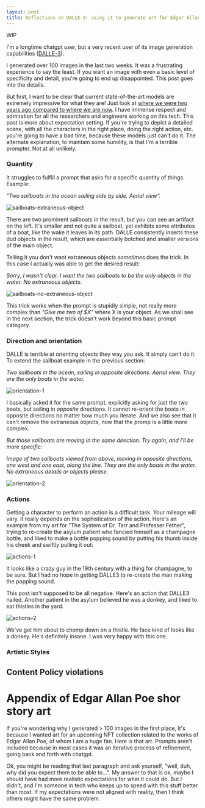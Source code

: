 ```yaml
---
layout: post
title: Reflections on DALLE-3: using it to generate art for Edgar Allan Poe's short stories
---
```


WIP

I'm a longtime chatgpt user, but a very recent user of its image generation capabilities ([DALLE-3](https://openai.com/index/dall-e-3-is-now-available-in-chatgpt-plus-and-enterprise/)).

I generated over 100 images in the last two weeks. It was a frustrating experience to say the least. If you want an image with even a basic level of specificity and detail, you're going to end up disappointed. This post goes into the details.

But first, I want to be clear that current state-of-the-art models are extremely impressive for what they are! Just look at [where we were two years ago compared to where we are now](https://medium.com/@junehao/comparing-ai-generated-images-two-years-apart-2022-vs-2024-6c3c4670b905). I have immense respect and admiration for all the researchers and engineers working on this tech. This post is more about expectation setting. If you're trying to depict a detailed scene, with all the characters in the right place, doing the right action, etc. you're going to have a bad time, because these models just can't do it. The alternate explanation, to maintain some humility, is that I'm a terrible prompter. Not at all unlikely.

### Quantity
It struggles to fulfill a prompt that asks for a specific quantity of things. Example:

_"Two sailboats in the ocean sailing side by side. Aerial view"._ 

![sailboats-extraneous-object]({{site.baseurl}}/images/dalle-reflections/quantity/1.jpg)

There are two prominent sailboats in the result, but you can see an artifact on the left. It's smaller and not quite a sailboat, yet exhibits some attributes of a boat, like the wake it leaves in its path. DALLE consistently inserts these dud objects in the result, which are essentially botched and smaller versions of the main object.

Telling it you don't want extraneous objects _sometimes_ does the trick. In this case I actually was able to get the desired result:

_Sorry, I wasn't clear. I want the two sailboats to be the only objects in the water. No extraneous objects._

![sailboats-no-extraneous-object]({{site.baseurl}}/images/dalle-reflections/quantity/2.jpg)

This trick works when the prompt is stupidly simple, not really more complex than _"Give me two of $X"_ where X is your object. As we shall see in the next section, the trick doesn't work beyond this basic prompt category.

### Direction and orientation
DALLE is terrible at orienting objects they way you ask. It simply can't do it. To extend the sailboat example in the previous section:

_Two sailboats in the ocean, sailing in opposite directions. Aerial view. They are the only boats in the water._

![orientation-1]({{site.baseurl}}/images/dalle-reflections/orientation/1.jpg)

I basically asked it for the same prompt, explicitly asking for just the two boats, but sailing in _opposite_ directions. It cannot re-orient the boats in opposite directions no matter how much you iterate. And we also see that it can't remove the extraneous objects, now that the promp is a little more complex.

<em>
But those sailboats are moving in the same direction. Try again, and I'll be more specific: 

<br>

Image of two sailboats viewed from above, moving in opposite directions, one west and one east, along the line. They are the only boats in the water. No extraneous details or objects please.
</em>


![orientation-2]({{site.baseurl}}/images/dalle-reflections/orientation/2.jpg)

### Actions
Getting a character to perform an action is a difficult task. Your mileage will vary. It really depends on the sophistication of the action. Here's an example from my art for "The System of Dr. Tarr and Professer Fether", trying to re-create the asylum patient who fancied himself as a champagne bottle, and liked to make a bottle popping sound by putting his thumb inside his cheek and swiftly pulling it out:

![actions-1]({{site.baseurl}}/images/dalle-reflections/orientation/1.jpg)

It looks like a crazy guy in the 19th century with a thing for champagne, to be sure. But I had no hope in getting DALLE3 to re-create the man making the popping sound.

This post isn't supposed to be all negative. Here's an action that DALLE3 nailed. Another patient in the asylum believed he was a donkey, and liked to eat thistles in the yard.

![actions-2]({{site.baseurl}}/images/dalle-reflections/orientation/2.jpg)

We've got him about to chomp down on a thistle. He face kind of looks like a donkey. He's definitely insane. I was very happy with this one.

### Artistic Styles

## Content Policy violations

# Appendix of Edgar Allan Poe shor story art
If you're wondering why I generated > 100 images in the first place, it's because I wanted art for an upcoming NFT collection related to the works of Edgar Allan Poe, of whom I am a huge fan. Here is that art. Prompts aren't included because in most cases it was an iterative process of refinement, going back and forth with chatgpt.

Ok, you might be reading that last paragraph and ask yourself, "well, duh, why did you expect them to be able to...". My answer to that is ok, maybe I should have had more realistic expectations for what it could do. But I didn't, and I'm someone in tech who keeps up to speed with this stuff better than most. If my expectations were not aligned with reality, then I think others might have the same problem.

